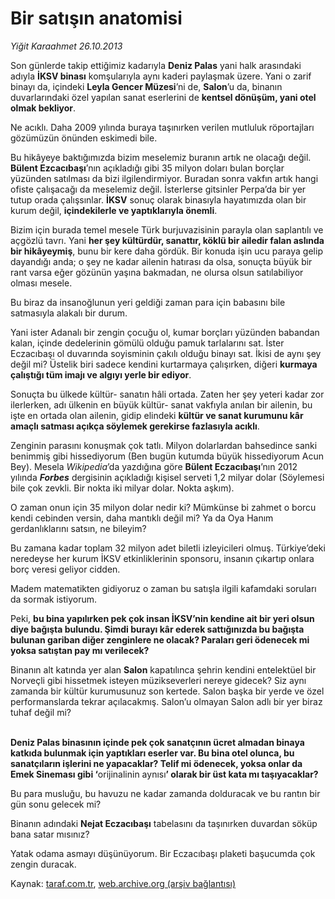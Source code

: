 # Bir satışın anatomisi 

*Yiğit Karaahmet 26.10.2013*

<div class="yazi"><p>Son günlerde takip ettiğimiz kadarıyla <b>Deniz Palas</b> yani halk arasındaki adıyla <b>İKSV binası</b> komşularıyla aynı kaderi paylaşmak üzere. Yani o zarif binayı da, içindeki <b>Leyla Gencer Müzesi</b>’ni de, <b>Salon</b>’u da, binanın duvarlarındaki özel yapılan sanat eserlerini de <b>kentsel dönüşüm, yani otel olmak bekliyor</b>. </p>
<p>Ne acıklı. Daha 2009 yılında buraya taşınırken verilen mutluluk röportajları gözümüzün önünden eskimedi bile. </p>
<p>Bu hikâyeye baktığımızda bizim meselemiz buranın artık ne olacağı değil. <b>Bülent Ezcacıbaşı</b>’nın açıkladığı gibi 35 milyon doları bulan borçlar yüzünden satılması da bizi ilgilendirmiyor. Buradan sonra vakfın artık hangi ofiste çalışacağı da meselemiz değil. İsterlerse gitsinler Perpa’da bir yer tutup orada çalışsınlar. <b>İKSV</b> sonuç olarak binasıyla hayatımızda olan bir kurum değil, <b>içindekilerle ve yaptıklarıyla önemli</b>. </p>
<p>Bizim için burada temel mesele Türk burjuvazisinin parayla olan saplantılı ve açgözlü tavrı. Yani <b>her şey kültürdür, sanattır, köklü bir ailedir falan aslında bir hikâyeymiş</b>, bunu bir kere daha gördük. Bir konuda işin ucu paraya gelip dayandığı anda; o şey ne kadar ailenin hatırası da olsa, sonuçta büyük bir rant varsa eğer gözünün yaşına bakmadan, ne olursa olsun satılabiliyor olması mesele. </p>
<p>Bu biraz da insanoğlunun yeri geldiği zaman para için babasını bile satmasıyla alakalı bir durum. </p>
<p>Yani ister Adanalı bir zengin çocuğu ol, kumar borçları yüzünden babandan kalan, içinde dedelerinin gömülü olduğu pamuk tarlalarını sat. İster Eczacıbaşı ol duvarında soyisminin çakılı olduğu binayı sat. İkisi de aynı şey değil mi? Üstelik biri sadece kendini kurtarmaya çalışırken, diğeri <b>kurmaya çalıştığı tüm imajı ve algıyı yerle bir ediyor</b>. </p>
<p>Sonuçta bu ülkede kültür- sanatın hâli ortada. Zaten her şey yeteri kadar zor ilerlerken, adı ülkenin en büyük kültür- sanat vakfıyla anılan bir ailenin, bu işte en ortada olan ailenin, gidip elindeki <b>kültür ve sanat kurumunu kâr amaçlı satması açıkça söylemek gerekirse fazlasıyla acıklı</b>. </p>
<p>Zenginin parasını konuşmak çok tatlı. Milyon dolarlardan bahsedince sanki benimmiş gibi hissediyorum (Ben bugün kutumda büyük hissediyorum Acun Bey). Mesela <i>Wikipedia</i>’da yazdığına göre <b>Bülent Eczacıbaşı</b>’nın 2012 yılında <b><i>Forbes</i></b> dergisinin açıkladığı kişisel serveti 1,2 milyar dolar (Söylemesi bile çok zevkli. Bir nokta iki milyar dolar. Nokta aşkım). </p>
<p>O zaman onun için 35 milyon dolar nedir ki? Mümkünse bi zahmet o borcu kendi cebinden versin, daha mantıklı değil mi? Ya da Oya Hanım gerdanlıklarını satsın, ne bileyim? </p>
<p>Bu zamana kadar toplam 32 milyon adet biletli izleyicileri olmuş. Türkiye’deki neredeyse her kurum İKSV etkinliklerinin sponsoru, insanın çıkartıp onlara borç veresi geliyor cidden. </p>
<p>Madem matematikten gidiyoruz o zaman bu satışla ilgili kafamdaki soruları da sormak istiyorum. </p>
<p>Peki, <b>bu bina yapılırken pek çok insan İKSV’nin kendine ait bir yeri olsun diye bağışta bulundu. Şimdi burayı kâr ederek sattığınızda bu bağışta bulunan gariban diğer zenginlere ne olacak? Paraları geri ödenecek mi yoksa satıştan pay mı verilecek?</b></p>
<p>Binanın alt katında yer alan <b>Salon</b> kapatılınca şehrin kendini entelektüel bir Norveçli gibi hissetmek isteyen müzikseverleri nereye gidecek? Siz aynı zamanda bir kültür kurumusunuz son kertede. Salon başka bir yerde ve özel performanslarda tekrar açılacakmış. Salon’u olmayan Salon adlı bir yer biraz tuhaf değil mi? </p>
<p><b><br/>Deniz Palas binasının içinde pek çok sanatçının ücret almadan binaya katkıda bulunmak için yaptıkları eserler var. Bu bina otel olunca, bu sanatçıların işlerini ne yapacaklar? Telif mi ödenecek, yoksa onlar da Emek Sineması gibi ‘</b>orijinalinin aynısı<b>’ olarak bir üst kata mı taşıyacaklar? </b></p>
<p>Bu para musluğu, bu havuzu ne kadar zamanda dolduracak ve bu rantın bir gün sonu gelecek mi? </p>
<p>Binanın adındaki <b>Nejat Eczacıbaşı</b> tabelasını da taşınırken duvardan söküp bana satar mısınız?</p>
<p>Yatak odama asmayı düşünüyorum. Bir Eczacıbaşı plaketi başucumda çok zengin duracak.</p>
</div>

Kaynak: [taraf.com.tr](http://www.taraf.com.tr:80/yigit-karaahmet/makale-bir-satisin-anatomisi.htm), [web.archive.org (arşiv bağlantısı)](http://web.archive.org/web/20131028003731/http://www.taraf.com.tr:80/yigit-karaahmet/makale-bir-satisin-anatomisi.htm)
